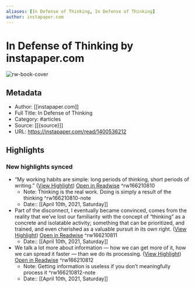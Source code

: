 ```yaml
---
aliases: [In Defense of Thinking, In Defense of Thinking]
author: instapaper.com
---
```

# In Defense of Thinking by instapaper.com

![rw-book-cover](https://readwise-assets.s3.amazonaws.com/static/images/article1.be68295a7e40.png)

## Metadata
- Author: [[instapaper.com]]
- Full Title: In Defense of Thinking
- Category: #articles
- Source: [[{source}]]
- URL: https://instapaper.com/read/1400536212

## Highlights
### New highlights synced
- “My working habits are simple: long periods of thinking, short periods of writing.” ([View Highlight](https://instapaper.com/read/1400536212/16058812)) [Open in Readwise](https://readwise.io/open/166210810) ^rw166210810
    - Note: Thinking is the real work. Doing is simply a result of the thinking ^rw166210810-note
    - Date:: [[April 10th, 2021, Saturday]]
- Part of the disconnect, I eventually became convinced, comes from the reality that we’ve lost our familiarity with the concept of “thinking” as a concrete and isolatable activity; something that can be prioritized, and trained, and even cherished as a valuable pursuit in its own right. ([View Highlight](https://instapaper.com/read/1400536212/16058817)) [Open in Readwise](https://readwise.io/open/166210811) ^rw166210811
    - Date:: [[April 10th, 2021, Saturday]]
- We talk a lot more about information — how we can get more of it, how we can spread it faster — than we do its processing. ([View Highlight](https://instapaper.com/read/1400536212/16058825)) [Open in Readwise](https://readwise.io/open/166210812) ^rw166210812
    - Note: Getting information is useless if you don’t meaningfully process it ^rw166210812-note
    - Date:: [[April 10th, 2021, Saturday]]
